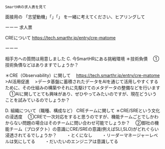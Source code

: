 	SmartHRの求人表を見て
面接用の
「志望動機」「」「」
を一緒に考えてください、ヒアリングして

ーーー
求人票


CREについて
https://tech.smarthr.jp/entry/cre-matome

ーーー


相手方への質問は用意しました
C. 今SmartHRにある挑戦環境
＊技術負債
　①技術負債などはありますでしょうか？

＊CRE（Observability）に関して
　https://tech.smarthr.jp/entry/cre-matome
　>AI活用促進
　>データ基盤に蓄積されたデータをAIを通じて活用しやすくするために、その仕組みの構築やそれに先駆けてのメタデータの整備などを行います
　①AIに関してとても興味があり、ぜひやってみたいのですが、現在どういうことを試みているのでしょうか？


D. 組織について（職種、構成など）
CREチームに関して
＊CRE/SREという文化の浸透度
　①CREで一次対応をすると思うのですが、機能チームごとでしかわからない問題の場合はそのチームに問い合わせ可能でしょうか？
　②御社の機能チーム（プロダクト）の意識にCRE/SREの意識(例えばSLI,SLO)がどれぐらい浸透されてるでしょうか？
　　・とくになし
　　・リーダーマネージャーレベルは気にしてる
　　・だいたいのエンジニアは意識してる

